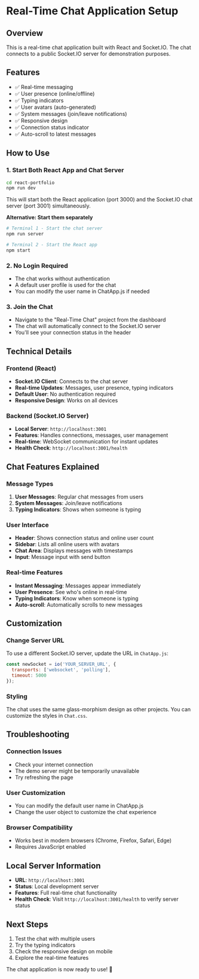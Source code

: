 # Real-Time Chat Application Setup

## Overview
This is a real-time chat application built with React and Socket.IO. The chat connects to a public Socket.IO server for demonstration purposes.

## Features
- ✅ Real-time messaging
- ✅ User presence (online/offline)
- ✅ Typing indicators
- ✅ User avatars (auto-generated)
- ✅ System messages (join/leave notifications)
- ✅ Responsive design
- ✅ Connection status indicator
- ✅ Auto-scroll to latest messages

## How to Use

### 1. Start Both React App and Chat Server
```bash
cd react-portfolio
npm run dev
```

This will start both the React application (port 3000) and the Socket.IO chat server (port 3001) simultaneously.

**Alternative: Start them separately**
```bash
# Terminal 1 - Start the chat server
npm run server

# Terminal 2 - Start the React app
npm start
```

### 2. No Login Required
- The chat works without authentication
- A default user profile is used for the chat
- You can modify the user name in ChatApp.js if needed

### 3. Join the Chat
- Navigate to the "Real-Time Chat" project from the dashboard
- The chat will automatically connect to the Socket.IO server
- You'll see your connection status in the header

## Technical Details

### Frontend (React)
- **Socket.IO Client**: Connects to the chat server
- **Real-time Updates**: Messages, user presence, typing indicators
- **Default User**: No authentication required
- **Responsive Design**: Works on all devices

### Backend (Socket.IO Server)
- **Local Server**: `http://localhost:3001`
- **Features**: Handles connections, messages, user management
- **Real-time**: WebSocket communication for instant updates
- **Health Check**: `http://localhost:3001/health`

## Chat Features Explained

### Message Types
1. **User Messages**: Regular chat messages from users
2. **System Messages**: Join/leave notifications
3. **Typing Indicators**: Shows when someone is typing

### User Interface
- **Header**: Shows connection status and online user count
- **Sidebar**: Lists all online users with avatars
- **Chat Area**: Displays messages with timestamps
- **Input**: Message input with send button

### Real-time Features
- **Instant Messaging**: Messages appear immediately
- **User Presence**: See who's online in real-time
- **Typing Indicators**: Know when someone is typing
- **Auto-scroll**: Automatically scrolls to new messages

## Customization

### Change Server URL
To use a different Socket.IO server, update the URL in `ChatApp.js`:
```javascript
const newSocket = io('YOUR_SERVER_URL', {
  transports: ['websocket', 'polling'],
  timeout: 5000
});
```

### Styling
The chat uses the same glass-morphism design as other projects. You can customize the styles in `Chat.css`.

## Troubleshooting

### Connection Issues
- Check your internet connection
- The demo server might be temporarily unavailable
- Try refreshing the page

### User Customization
- You can modify the default user name in ChatApp.js
- Change the user object to customize the chat experience

### Browser Compatibility
- Works best in modern browsers (Chrome, Firefox, Safari, Edge)
- Requires JavaScript enabled

## Local Server Information
- **URL**: `http://localhost:3001`
- **Status**: Local development server
- **Features**: Full real-time chat functionality
- **Health Check**: Visit `http://localhost:3001/health` to verify server status

## Next Steps
1. Test the chat with multiple users
2. Try the typing indicators
3. Check the responsive design on mobile
4. Explore the real-time features

The chat application is now ready to use! 🎉
